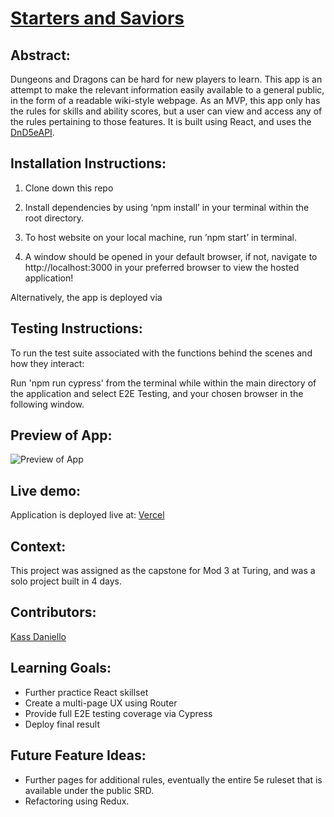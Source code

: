 # [Starters and Saviors](https://starters-and-saviors.vercel.app/)

## Abstract:

Dungeons and Dragons can be hard for new players to learn. This app is an attempt to make the relevant information easily available to a general public, in the form of a readable wiki-style webpage. As an MVP, this app only has the rules for skills and ability scores, but a user can view and access any of the rules pertaining to those features. It is built using React, and uses the [DnD5eAPI](https://www.dnd5eapi.co/docs/#overview).
  
[//]: <>

## Installation Instructions:
[//]: <>

1. Clone down this repo

1. Install dependencies by using ‘npm install’ in your terminal within the root directory.

1. To host website on your local machine, run ’npm start’ in terminal.

1. A window should be opened in your default browser, if not, navigate to http://localhost:3000 in your preferred browser to view the hosted application!

Alternatively, the app is deployed via 

## Testing Instructions:
[//]: <>

To run the test suite associated with the functions behind the scenes and how they interact: 

Run 'npm run cypress' from the terminal while within the main directory of the application and select E2E Testing, and your chosen browser in the following window.

## Preview of App:
[//]: <>
![Preview of App](https://user-images.githubusercontent.com/116397118/233872550-6c186dd1-60d8-4807-bdd1-5a65624bb115.gif)
## Live demo:


Application is deployed live at: [Vercel](https://starters-and-saviors.vercel.app/)


## Context:
[//]: <>

This project was assigned as the capstone for Mod 3 at Turing, and was a solo project built in 4 days. 

## Contributors:
[//]: <>

[Kass Daniello](https://github.com/Zertroz) 

## Learning Goals:
[//]: <>

- Further practice React skillset
- Create a multi-page UX using Router
- Provide full E2E testing coverage via Cypress
- Deploy final result

## Future Feature Ideas:
[//]: <>

- Further pages for additional rules, eventually the entire 5e ruleset that is available under the public SRD.
- Refactoring using Redux.
